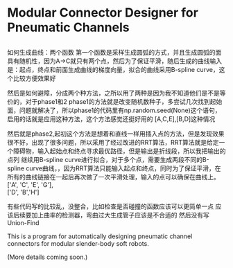 # Modular Connector Designer for Pneumatic Channels
##
如何生成曲线：两个函数
第一个函数是采样生成圆弧的方式，并且生成圆弧的面具有随机性，因为A->C就只有两个点，然后为了保证平滑，随后生成的曲线输入是：起点，终点和前面生成曲线的梯度向量，拟合的曲线采用B-spline curve，这个比较方便效果好

然后是如何避障，分成两个种方法，之所以用了两种是因为我不知道他们是不是等价的，对于phase1和2
phase1的方法就是改变随机数种子，多尝试几次找到起始面，问题就解决了，所以phase1的代码里有np.random.seed(None)这个语句，启用的话就是应用这种方法，这个方法感觉还挺好用的
[A,C,E],[B,D]这种情况

然后就是phase2,起初这个方法是想着和直线一样用插入点的方法，但是发现效果很不好，出现了很多问题，所以采用了经过改进的RRT算法，RRT算法就是给定一个障碍物，输入起始点和终点寻求最优路径，但是输出是折线段，所以我把输出的点列
继续用B-spline curve进行拟合，对于多个点，需要生成两段不同的B-spline curve曲线，，因为RRT算法只能输入起点和终点，同时为了保证平滑，在所有的曲线链接在一起后再次做了一次平滑处理，输入的点可以确保在曲线上。
        ['A', 'C', 'E', 'G'],   
        ['D', 'B','H']  

有些代码写的比较乱，没整合，比如检查是否碰撞的函数应该可以更简单一点
应该后续要加上曲率的检测器，弯曲过大生成管子应该是不合适的
然后没有写Union-Find



This is a program for automatically designing pneumatic channel connectors for modular slender-body soft robots.

(More details coming soon.)
